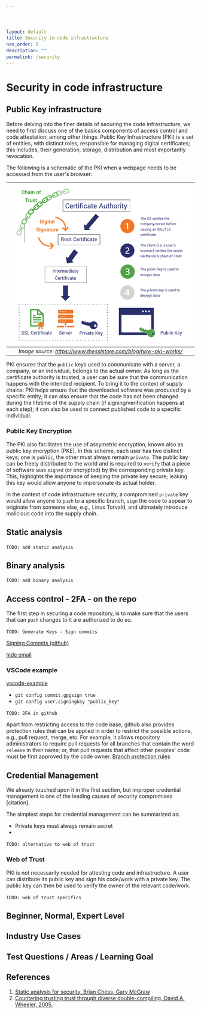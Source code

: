 ```yaml
---



layout: default
title: Security in code infrastructure
nav_order: 5
description: ""
permalink: /security
---
```


# Security in code infrastructure

## Public Key infrastructure
Before delving into the finer details of securing the code infrastructure, we need to first discuss one of the basics components of access control and code attestation, among other things. Public Key Infrastructure (PKI) is a set of entities, with distinct roles, responsible for 
managing digital certificates; this includes, their generation, storage, distribution and most importantly revocation.

The following is a schematic of the PKI when a webpage needs to be accessed from the user's browser:

 ![](./figures/how-pki-works-overview.png)|
|:--:|
| *Image source: https://www.thesslstore.com/blog/how-pki-works/*

PKI ensures that the `public` keys used to communicate with a server, a company, or an individual, belongs to the actual owner. As long as the certificate authority is trusted, a user can be sure that the communication happens with the intended recipient. To bring it to the context of supply chains: PKI helps ensure that the downloaded software was produced by a specific entity; it can also ensure that the code has not been changed during the lifetime of the supply chain (if signing/verification happens at each step); it can also be used to connect published code to a specific individual.  

### Public Key Encryption
The PKI also facilitates the use of assymetric encryption, known also as public key encryption (PKE). In this scheme, each user has two distinct keys; one is `public`, the other must always remain `private`. The public key can be freely distributed to the world and is required to `verify` that a piece of software was `signed` (or encrypted) by the corresponding private key. This, highlights the importance of keeping the private key secure; leaking this key would allow anyone to impersonate its actual holder. 

In the context of code infrastructure security, a compromised `private` key would allow anyone to `push` to a specific branch, `sign` the code to appear to originate from someone else, e.g., Linus Torvald, and ultimately introduce malicious code into the supply chain.

## Static analysis
`TODO: add static analysis`
## Binary analysis
`TODO: add binary analysis`
## Access control - 2FA - on the repo
The first step in securing a code repository, is to make sure that the users that can `push` changes to it are authorized to do so. 

`TODO: Generate Keys - Sign commits`

[Signing Commits (github)](https://docs.github.com/en/authentication/managing-commit-signature-verification/signing-commits)

[hide email](https://stackoverflow.com/questions/43863522/error-your-push-would-publish-a-private-email-address)

### VSCode example
[vscode-example](https://dev.to/devmount/signed-git-commits-in-vs-code-36do)

- `git config commit.gpgsign true`
- `git config user.signingkey "public_key"`

`TODO: 2FA in github`

Apart from restricting access to the code base, github also provides protection rules that can be applied in order to restrict the possible actions, e.g., pull request, merge, etc. For example, it allows repository administrators to require pull requests for all branches that contain the word `release` in their name; or, that pull requests that affect other peoples' code must be first approved by the code owner. 
[Branch protection rules](https://docs.github.com/en/repositories/configuring-branches-and-merges-in-your-repository/defining-the-mergeability-of-pull-requests/managing-a-branch-protection-rule)

## Credential Management
We already touched upon it in the first section, but improper credential management is one of the leading causes of security compromises [citation]. 

The simplest steps for credential management can be summarized as:
- Private keys must always remain secret
- 

`TODO: alternative to web of trust`

### Web of Trust
PKI is not necessarily needed  for attesting code and infrastructure. A user can distribute its public key and sign his code/work with a private key. The public key can then be used to verify the owner of the relevant code/work. 

`TODO: web of trust specifics`


## Beginner, Normal, Expert Level
## Industry Use Cases
## Test Questions / Areas / Learning Goal
## References

1. [Static analysis for security. Brian Chess, Gary McGraw](https://ieeexplore.ieee.org/stamp/stamp.jsp?arnumber=1366126)
2. [Countering trusting trust through diverse double-compiling. David A. Wheeler, 2005.](https://ieeexplore.ieee.org/document/1565233)
